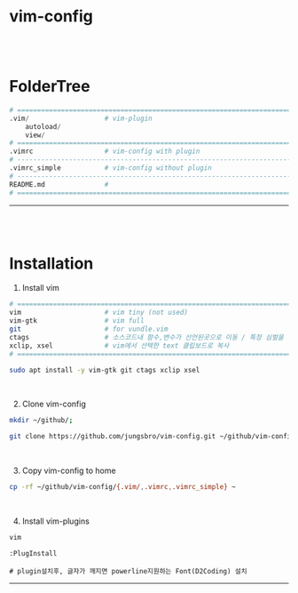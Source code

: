 # **vim-config**
<br><br>


# **FolderTree**
```python
# ==============================================================================
.vim/                   # vim-plugin
    autoload/
    view/
# ==============================================================================
.vimrc                  # vim-config with plugin
# ------------------------------------------------------------------------------
.vimrc_simple           # vim-config without plugin
# ------------------------------------------------------------------------------
README.md               #
# ==============================================================================
```
---
<br><br>



# **Installation**
1. Install vim
```bash
# ==============================================================================
vim                     # vim tiny (not used)
vim-gtk                 # vim full
git                     # for vundle.vim
ctags                   # 소스코드내 함수,변수가 선언된곳으로 이동 / 특정 심벌을 찾을때 사용
xclip, xsel             # vim에서 선택한 text 클립보드로 복사
# ==============================================================================
```

```bash
sudo apt install -y vim-gtk git ctags xclip xsel
```
<br>


2. Clone vim-config
```bash
mkdir ~/github/;
```

```bash
git clone https://github.com/jungsbro/vim-config.git ~/github/vim-config
```
<br>


3. Copy vim-config to home
```bash
cp -rf ~/github/vim-config/{.vim/,.vimrc,.vimrc_simple} ~
```
<br>

4. Install vim-plugins
```bash
vim
```

```bash
:PlugInstall
```
```# plugin설치후, 글자가 깨지면 powerline지원하는 Font(D2Coding) 설치```
<br>


---
<br><br>
